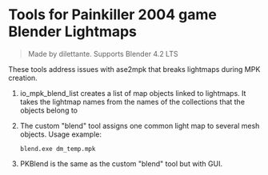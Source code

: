 # Tools for Painkiller 2004 game Blender Lightmaps

> Made by dilettante. Supports Blender 4.2 LTS

These tools address issues with ase2mpk that breaks lightmaps during MPK creation.

1. io_mpk_blend_list creates a list of map objects linked to lightmaps.
It takes the lightmap names from the names of the collections that the objects belong to

2. The custom "blend" tool assigns one common light map to several mesh objects. Usage example:

    ```
    blend.exe dm_temp.mpk
    ```

3. PKBlend is the same as the custom "blend" tool but with GUI.

